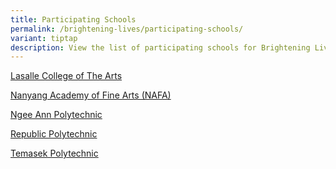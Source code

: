 ```yaml
---
title: Participating Schools
permalink: /brightening-lives/participating-schools/
variant: tiptap
description: View the list of participating schools for Brightening Lives.
---
```

<p><a href="https://www.lasalle.edu.sg/" rel="noopener noreferrer nofollow" target="_blank">Lasalle College of The Arts</a></p><p><a href="https://www.nafa.edu.sg/" rel="noopener noreferrer nofollow" target="_blank">Nanyang Academy of Fine Arts (NAFA)</a></p><p><a href="https://www.np.edu.sg/schools-courses/academic-schools/school-of-humanities-social-sciences" rel="noopener noreferrer nofollow" target="_blank">Ngee Ann Polytechnic</a></p><p><a href="https://www.rp.edu.sg/discover/" rel="noopener noreferrer nofollow" target="_blank">Republic Polytechnic</a></p><p><a href="https://www.tp.edu.sg/home.html" rel="noopener noreferrer nofollow" target="_blank">Temasek Polytechnic</a></p>